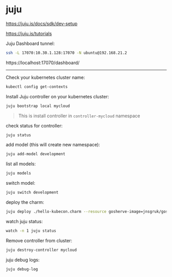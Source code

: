 # juju

https://juju.is/docs/sdk/dev-setup

https://juju.is/tutorials

Juju Dashboard tunnel:
```bash
ssh -L 17070:10.30.1.128:17070 -N ubuntu@192.168.21.2
```

https://localhost:17070/dashboard/

---

Check your kubernetes cluster name:
```bash
kubectl config get-contexts
```

Install Juju controller on your kubernetes cluster:
```bash
juju bootstrap local mycloud
```
> This is install controller in `controller-mycloud` namespace

check status for controller:
```bash
juju status
```

add model (this will create new namespace):
```bash
juju add-model development
```

list all models:
```bash
juju models
```

switch model:
```bash
juju switch development
```

deploy the charm:
```bash
juju deploy ./hello-kubecon.charm --resource gosherve-image=jnsgruk/gosherve
```

watch juju status:
```bash
watch -n 1 juju status
```


Remove controller from cluster:
```bash
juju destroy-controller mycloud
```

juju debug logs:
```bash
juju debug-log
```



